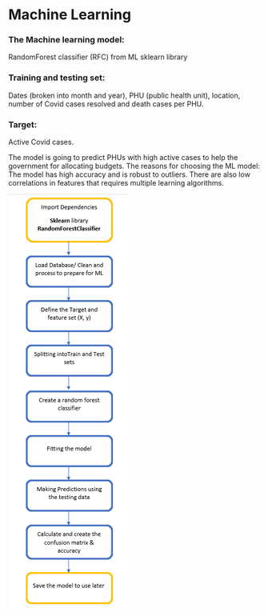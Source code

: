 # Machine Learning

### The Machine learning model: 
RandomForest classifier (RFC) from ML sklearn library

### Training and testing set: 
Dates (broken into month and year), PHU (public health unit), location, number of Covid cases resolved and death cases per PHU.

### Target: 
Active Covid cases.

The model is going to predict PHUs with high active cases to help the government for allocating budgets. 
The reasons for choosing the ML model: The model has high accuracy and is robust to outliers. There are also low correlations in features that requires multiple learning algorithms.

![ML Flow chart](Pictures/ML_flowchart.png)